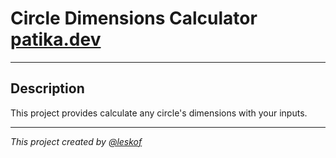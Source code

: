 # Circle Dimensions Calculator [patika.dev](https://app.patika.dev/courses/java101/pratik-daire-alan-cevre)
___

## Description 

This project provides calculate any circle's dimensions with your inputs.
___

_This project created by [@leskof](https://github.com/leskof)_